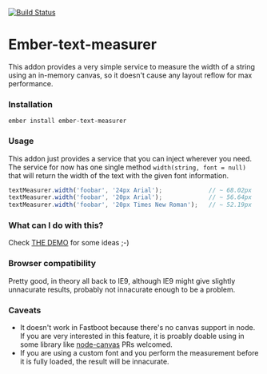 [![Build Status](https://travis-ci.org/cibernox/ember-text-measurer.svg?branch=dummy-branch)](https://travis-ci.org/cibernox/ember-text-measurer)

# Ember-text-measurer

This addon provides a very simple service to measure the width of a string
using an in-memory canvas, so it doesn't cause any layout reflow for max
performance.

### Installation

`ember install ember-text-measurer`

### Usage

This addon just provides a service that you can inject wherever you need.
The service for now has one single method `width(string, font = null)` that will
return the width of the text with the given font information.

```js
textMeasurer.width('foobar', '24px Arial');             // ~ 68.02px
textMeasurer.width('foobar', '20px Arial');             // ~ 56.64px
textMeasurer.width('foobar', '20px Times New Roman');   // ~ 52.19px
```

### What can I do with this?

Check [THE DEMO](https://ember-text-measurer.pagefrontapp.com) for some ideas ;-)

### Browser compatibility

Pretty good, in theory all back to IE9, although IE9 might give slightly unnacurate results,
probably not innacurate enough to be a problem.

### Caveats

- It doesn't work in Fastboot because there's no canvas support in node. If you are very interested in
  this feature, it is proably doable using in some library like [node-canvas](https://github.com/Automattic/node-canvas)
  PRs welcomed.
- If you are using a custom font and you perform the measurement before it is fully loaded,
  the result will be innacurate.